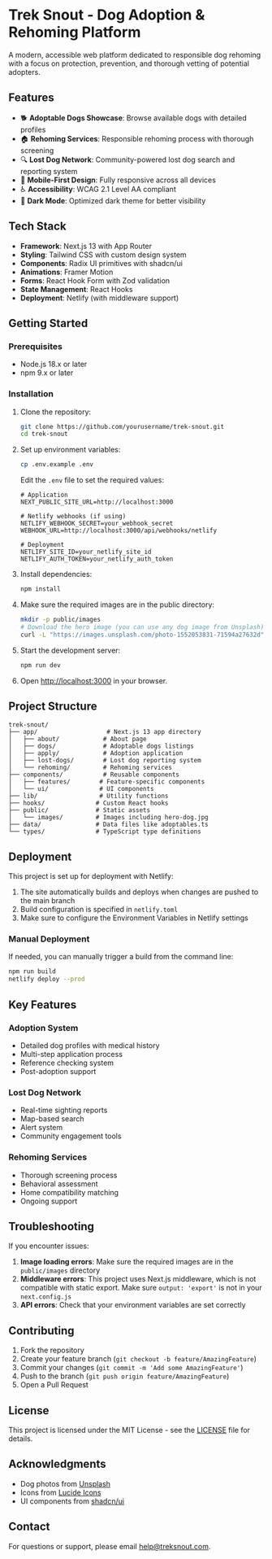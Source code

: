 # Trek Snout - Dog Adoption & Rehoming Platform

A modern, accessible web platform dedicated to responsible dog rehoming with a focus on protection, prevention, and thorough vetting of potential adopters.

## Features

- 🐕 **Adoptable Dogs Showcase**: Browse available dogs with detailed profiles
- 🏠 **Rehoming Services**: Responsible rehoming process with thorough screening
- 🔍 **Lost Dog Network**: Community-powered lost dog search and reporting system
- 📱 **Mobile-First Design**: Fully responsive across all devices
- ♿ **Accessibility**: WCAG 2.1 Level AA compliant
- 🌙 **Dark Mode**: Optimized dark theme for better visibility

## Tech Stack

- **Framework**: Next.js 13 with App Router
- **Styling**: Tailwind CSS with custom design system
- **Components**: Radix UI primitives with shadcn/ui
- **Animations**: Framer Motion
- **Forms**: React Hook Form with Zod validation
- **State Management**: React Hooks
- **Deployment**: Netlify (with middleware support)

## Getting Started

### Prerequisites

- Node.js 18.x or later
- npm 9.x or later

### Installation

1. Clone the repository:
   ```bash
   git clone https://github.com/yourusername/trek-snout.git
   cd trek-snout
   ```

2. Set up environment variables:
   ```bash
   cp .env.example .env
   ```
   
   Edit the `.env` file to set the required values:
   ```
   # Application
   NEXT_PUBLIC_SITE_URL=http://localhost:3000
   
   # Netlify webhooks (if using)
   NETLIFY_WEBHOOK_SECRET=your_webhook_secret
   WEBHOOK_URL=http://localhost:3000/api/webhooks/netlify
   
   # Deployment
   NETLIFY_SITE_ID=your_netlify_site_id
   NETLIFY_AUTH_TOKEN=your_netlify_auth_token
   ```

3. Install dependencies:
   ```bash
   npm install
   ```

4. Make sure the required images are in the public directory:
   ```bash
   mkdir -p public/images
   # Download the hero image (you can use any dog image from Unsplash)
   curl -L "https://images.unsplash.com/photo-1552053831-71594a27632d" --output public/images/hero-dog.jpg
   ```

5. Start the development server:
   ```bash
   npm run dev
   ```

6. Open [http://localhost:3000](http://localhost:3000) in your browser.

## Project Structure

```
trek-snout/
├── app/                   # Next.js 13 app directory
│   ├── about/            # About page
│   ├── dogs/             # Adoptable dogs listings
│   ├── apply/            # Adoption application
│   ├── lost-dogs/        # Lost dog reporting system
│   └── rehoming/         # Rehoming services
├── components/           # Reusable components
│   ├── features/        # Feature-specific components
│   └── ui/              # UI components
├── lib/                 # Utility functions
├── hooks/              # Custom React hooks
├── public/             # Static assets
│   └── images/         # Images including hero-dog.jpg
├── data/               # Data files like adoptables.ts
└── types/              # TypeScript type definitions
```

## Deployment

This project is set up for deployment with Netlify:

1. The site automatically builds and deploys when changes are pushed to the main branch
2. Build configuration is specified in `netlify.toml`
3. Make sure to configure the Environment Variables in Netlify settings

### Manual Deployment

If needed, you can manually trigger a build from the command line:

```bash
npm run build
netlify deploy --prod
```

## Key Features

### Adoption System
- Detailed dog profiles with medical history
- Multi-step application process
- Reference checking system
- Post-adoption support

### Lost Dog Network
- Real-time sighting reports
- Map-based search
- Alert system
- Community engagement tools

### Rehoming Services
- Thorough screening process
- Behavioral assessment
- Home compatibility matching
- Ongoing support

## Troubleshooting

If you encounter issues:

1. **Image loading errors**: Make sure the required images are in the `public/images` directory
2. **Middleware errors**: This project uses Next.js middleware, which is not compatible with static export. Make sure `output: 'export'` is not in your `next.config.js`
3. **API errors**: Check that your environment variables are set correctly

## Contributing

1. Fork the repository
2. Create your feature branch (`git checkout -b feature/AmazingFeature`)
3. Commit your changes (`git commit -m 'Add some AmazingFeature'`)
4. Push to the branch (`git push origin feature/AmazingFeature`)
5. Open a Pull Request

## License

This project is licensed under the MIT License - see the [LICENSE](LICENSE) file for details.

## Acknowledgments

- Dog photos from [Unsplash](https://unsplash.com)
- Icons from [Lucide Icons](https://lucide.dev)
- UI components from [shadcn/ui](https://ui.shadcn.com)

## Contact

For questions or support, please email [help@treksnout.com](mailto:help@treksnout.com).